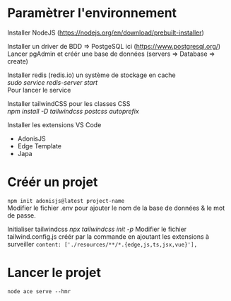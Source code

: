 # Paramètrer l'environnement 

Installer NodeJS (https://nodejs.org/en/download/prebuilt-installer)  

Installer un driver de BDD => PostgeSQL ici (https://www.postgresql.org/)  
Lancer pgAdmin et créér une base de données (servers => Database => create)  

Installer redis (redis.io) un système de stockage en cache   
_sudo service redis-server start_  
Pour lancer le service

Installer tailwindCSS pour les classes CSS    
_npm install -D tailwindcss postcss autoprefix_

Installer les extensions VS Code 
* AdonisJS
* Edge Template
* Japa

# Créér un projet 

```npm init adonisjs@latest project-name```  
Modifier le fichier .env pour ajouter le nom de la base de données & le mot de passe. 

Initialiser tailwindcss 
_npx tailwindcss init -p_
Modifier le fichier tailwind.config.js créér par la commande en ajoutant les extensions à surveiller 
```content: ['./resources/**/*.{edge,js,ts,jsx,vue}'],```

# Lancer le projet 

```node ace serve --hmr ```




